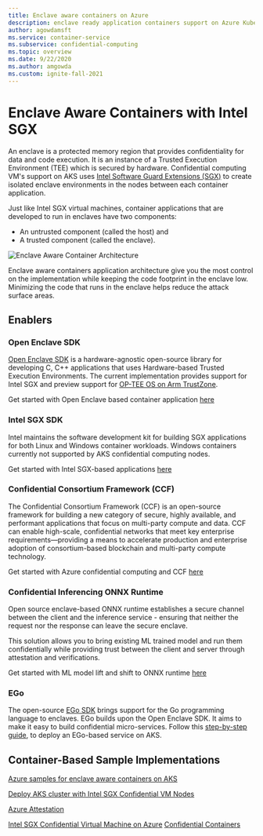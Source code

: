 ```yaml
---
title: Enclave aware containers on Azure
description: enclave ready application containers support on Azure Kubernetes Service (AKS)
author: agowdamsft
ms.service: container-service
ms.subservice: confidential-computing
ms.topic: overview
ms.date: 9/22/2020
ms.author: amgowda
ms.custom: ignite-fall-2021
---
```


# Enclave Aware Containers with Intel SGX

An enclave is a protected memory region that provides confidentiality for data and code execution. It is an instance of a Trusted Execution Environment (TEE) which is secured by hardware. Confidential computing VM's support on AKS uses [Intel Software Guard Extensions (SGX)](https://software.intel.com/sgx) to create isolated enclave environments in the nodes between each container application.

Just like Intel SGX virtual machines, container applications that are developed to run in enclaves have two components:

- An untrusted component (called the host) and
- A trusted component (called the enclave).

![Enclave Aware Container Architecture](./media/enclave-aware-containers/enclaveawarecontainer.png)

Enclave aware containers application architecture give you the most control on the implementation while keeping the code footprint in the enclave low. Minimizing the code that runs in the enclave helps reduce the attack surface areas.   

## Enablers

### Open Enclave SDK
[Open Enclave SDK](https://github.com/openenclave/openenclave/tree/master/docs/GettingStartedDocs) is a hardware-agnostic open-source library for developing C, C++ applications that uses Hardware-based Trusted Execution Environments. The current implementation provides support for Intel SGX and preview support for [OP-TEE OS on Arm TrustZone](https://optee.readthedocs.io/en/latest/general/about.html).

Get started with Open Enclave based container application [here](https://github.com/openenclave/openenclave/tree/master/docs/GettingStartedDocs)

### Intel SGX SDK
Intel maintains the software development kit for building SGX applications for both Linux and Windows container workloads. Windows containers currently not supported by AKS confidential computing nodes.

Get started with Intel SGX-based applications [here](https://software.intel.com/content/www/us/en/develop/topics/software-guard-extensions/sdk.html)

### Confidential Consortium Framework (CCF)
The Confidential Consortium Framework (CCF) is an open-source framework for building a new category of secure, highly available, and performant applications that focus on multi-party compute and data. CCF can enable high-scale, confidential networks that meet key enterprise requirements—providing a means to accelerate production and enterprise adoption of consortium-based blockchain and multi-party compute technology.

Get started with Azure confidential computing and CCF [here](https://github.com/Microsoft/CCF)

### Confidential Inferencing ONNX Runtime

Open source enclave-based ONNX runtime establishes a secure channel between the client and the inference service - ensuring that neither the request nor the response can leave the secure enclave. 

This solution allows you to bring existing ML trained model and run them confidentially while providing trust between the client and server through attestation and verifications. 

Get started with ML model lift and shift to ONNX runtime [here](https://aka.ms/confidentialinference)

### EGo

The open-source [EGo SDK](https://www.ego.dev) brings support for the Go programming language to enclaves. EGo builds upon the Open Enclave SDK. It aims to make it easy to build confidential micro-services. Follow this [step-by-step guide](https://github.com/edgelesssys/ego/tree/master/samples/aks), to deploy an EGo-based service on AKS.

## Container-Based Sample Implementations

[Azure samples for enclave aware containers on AKS](https://github.com/Azure-Samples/confidential-computing/tree/main/containersamples)

[Deploy AKS cluster with Intel SGX Confidential VM Nodes](./confidential-enclave-nodes-aks-get-started.md)

<!-- LINKS - external -->
[Azure Attestation](../attestation/overview.md)


<!-- LINKS - internal -->
[Intel SGX Confidential Virtual Machine on Azure](./virtual-machine-solutions-sgx.md)
[Confidential Containers](./confidential-containers.md)
